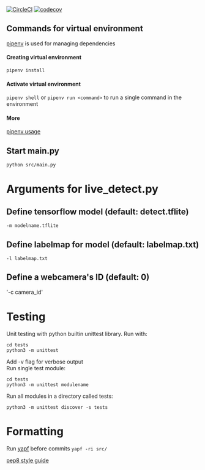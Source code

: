 [![CircleCI](https://circleci.com/gh/kordaniel/Ohtuprojekti-kesa2020.svg?style=svg)](https://circleci.com/gh/kordaniel/Ohtuprojekti-kesa2020) [![codecov](https://codecov.io/gh/kordaniel/Ohtuprojekti-kesa2020/branch/master/graph/badge.svg)](https://codecov.io/gh/kordaniel/Ohtuprojekti-kesa2020)

## Commands for virtual environment
[pipenv](https://github.com/pypa/pipenv) is used for managing dependencies

#### Creating virtual environment
`pipenv install`

#### Activate virtual environment
`pipenv shell`
or `pipenv run <command>` to run a single command in the environment
#### More
[pipenv usage](https://github.com/pypa/pipenv#-usage)

## Start main.py
`python src/main.py`

# Arguments for live_detect.py

## Define tensorflow model (default: detect.tflite)

`-m modelname.tflite`

## Define labelmap for model (default: labelmap.txt)

`-l labelmap.txt`

## Define a webcamera's ID (default: 0)
'-c camera_id'

# Testing
Unit testing with python builtin unittest library. Run with:
```console
cd tests
python3 -m unittest
```
Add -v flag for verbose output  
Run single test module:
```console
cd tests
python3 -m unittest modulename
```
Run all modules in a directory called tests:
```console
python3 -m unittest discover -s tests
```

# Formatting
Run [yapf](https://github.com/google/yapf/) before commits `yapf -ri src/`

[pep8 style guide](https://www.python.org/dev/peps/pep-0008/)
